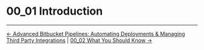 # 00_01 Introduction

<!-- FooterStart -->
---
[← Advanced Bitbucket Pipelines: Automating Deployments & Managing Third Party Integrations](../../README.md) | [00_02 What You Should Know →](../00_02_what_you_should_know/README.md)
<!-- FooterEnd -->
